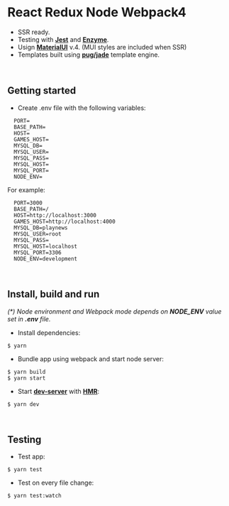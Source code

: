 # React Redux Node Webpack4

- SSR ready.
- Testing with **[Jest](https://jestjs.io/)** and **[Enzyme](https://airbnb.io/enzyme/)**.
- Usign **[MaterialUI](https://material-ui.com/getting-started/usage/)** v.4. (MUI styles are included when SSR)
- Templates built using **[pug/jade](https://pugjs.org/api/getting-started.html)** template engine.
  
&nbsp;
## Getting started

- Create .env file with the following variables:

```
  PORT=
  BASE_PATH=
  HOST=
  GAMES_HOST=
  MYSQL_DB=
  MYSQL_USER=
  MYSQL_PASS=
  MYSQL_HOST=
  MYSQL_PORT=
  NODE_ENV=
```
  
For example:
  
```
  PORT=3000
  BASE_PATH=/
  HOST=http://localhost:3000
  GAMES_HOST=http://localhost:4000
  MYSQL_DB=playnews
  MYSQL_USER=root
  MYSQL_PASS=
  MYSQL_HOST=localhost
  MYSQL_PORT=3306
  NODE_ENV=development
```
  
&nbsp;
## Install, build and run
*(\*) Node environment and Webpack mode depends on **NODE_ENV** value set in **.env** file.*  

- Install dependencies:  
```
$ yarn
```
  
- Bundle app using webpack and start node server:  
```
$ yarn build
$ yarn start
```

- Start **[dev-server](https://webpack.js.org/configuration/dev-server)** with **[HMR](https://webpack.js.org/concepts/hot-module-replacement/)**:  
```
$ yarn dev
```
  
&nbsp;
## Testing

- Test app:
```
$ yarn test
```
  
- Test on every file change:
```
$ yarn test:watch
```
  